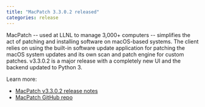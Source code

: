 ```yaml
---
title: "MacPatch 3.3.0.2 released"
categories: release
---
```


MacPatch -- used at LLNL to manage 3,000+ computers -- simplifies the act of patching and installing software on macOS-based systems. The client relies on using the built-in software update application for patching the macOS system updates and its own scan and patch engine for custom patches. v3.3.0.2 is a major release with a completely new UI and the backend updated to Python 3.

Learn more:

- [MacPatch v3.3.0.2 release notes](https://github.com/LLNL/MacPatch/releases/tag/3.3.0.2)
- [MacPatch GitHub repo](https://github.com/llnl/macpatch)
